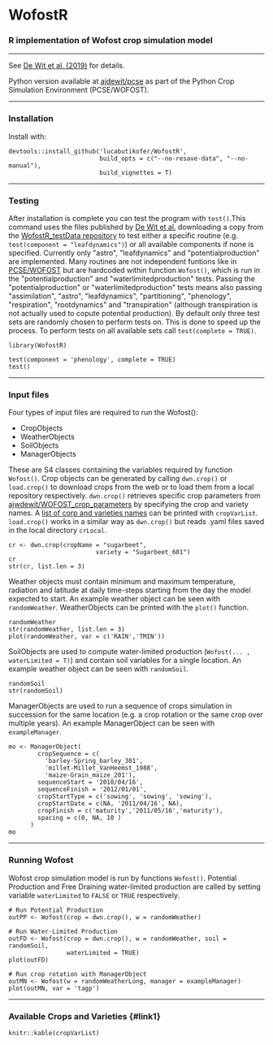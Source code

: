 # WofostR
### R implementation of Wofost crop simulation model

***
See [De Wit et al. (2019)][1] for details.

Python version available at [ajdewit/pcse][2] as part of the Python Crop Simulation Environment (PCSE/WOFOST).

***
### Installation
Install with:

```{r, eval = FALSE}
devtools::install_github('lucabutikofer/WofostR',
                         build_opts = c("--no-resave-data", "--no-manual"),
                         build_vignettes = T)
```

***
### Testing

After installation is complete you can test the program with `test()`.This command uses the files published by [De Wit et al.][1] downloading a copy from the [WofostR_testData repository][3] to test either a specific routine (e.g. `test(component = "leafdynamics")`) or all available components if none is specified. Currently only "astro", "leafdynamics" and "potentialproduction" are implemented. Many routines are not independent funtions like in [PCSE/WOFOST][2] but are hardcoded within function `Wofost()`, which is run in the "potentialproduction" and "waterlimitedproduction" tests. Passing the "potentialproduction" or "waterlimitedproduction" tests means also passing "assimilation", "astro", "leafdynamics", "partitioning", "phenology", "respiration", "rootdynamics" and "transpiration" (although transpiration is not actually used to copute potential production).
By default only three test sets are randomly chosen to perform tests on. This is done to speed up the process. To perform tests on all available sets call `test(complete = TRUE)`.


```{r, echo = FALSE}
library(WofostR)
```

```{r, eval = FALSE}
test(component = 'phenology', complete = TRUE)
test()
```

***
### Input files

Four types of input files are required to run the Wofost():

- CropObjects
- WeatherObjects
- SoilObjects
- ManagerObjects

These are S4 classes containing the variables required by function `Wofost()`. Crop objects can be generated by calling `dwn.crop()` or `load.crop()` to download crops from the web or to load them from a local repository respectively. `dwn.crop()` retrieves specific crop parameters from [ajwdewit/WOFOST_crop_parameters][4] by specifying the crop and variety names. A [list of corp and varieties names](#link1) can be printed with `cropVarList`.
`load.crop()` works in a similar way as `dwn.crop()` but reads .yaml files saved in the local directory `crLocal`.


```{r}
cr <- dwn.crop(cropName = "sugarbeet",
                        variety = "Sugarbeet_601")
cr
str(cr, list.len = 3)
```

Weather objects must contain minimum and maximum temperature, radiation and latitude at daily time-steps starting from the day the model expected to start. An example weather object can be seen with `randomWeather`. WeatherObjects can be printed with the `plot()` function.

```{r, fig.height = 4, fig.width = 7}
randomWeather
str(randomWeather, list.len = 3)
plot(randomWeather, var = c('RAIN','TMIN'))
```

SoilObjects are used to compute water-limited production (`Wofost(... , waterLimited = T)`) and contain soil variables for a single location. An example weather object can be seen with `randomSoil`.

```{r}
randomSoil
str(randomSoil)
```

ManagerObjects are used to run a sequence of crops simulation in succession for the same location (e.g. a crop rotation or the same crop over multiple years). An example ManagerObject can be seen with `exampleManager`.

```{r}
mo <- ManagerObject(
        cropSequence = c(
          'barley-Spring_barley_301',
          'millet-Millet_VanHeemst_1988',
          'maize-Grain_maize_201'),
        sequenceStart = '2010/04/16',
        sequenceFinish = '2012/01/01',
        cropStartType = c('sowing', 'sowing', 'sowing'),
        cropStartDate = c(NA, '2011/04/16', NA),
        cropFinish = c('maturity','2011/05/16','maturity'),
        spacing = c(0, NA, 10 )
      )
mo
```

***
### Running Wofost

Wofost crop simulation model is run by functions `Wofost()`. Potential Production and Free Draining water-limited production are called by setting variable `waterLimited` to `FALSE` or `TRUE` respectively.

```{r, fig.show = 'hold', fig.height = 6, fig.width = 7}
# Run Potential Production
outPP <- Wofost(crop = dwn.crop(), w = randomWeather)

# Run Water-Limited Production
outFD <- Wofost(crop = dwn.crop(), w = randomWeather, soil = randomSoil,
                waterLimited = TRUE)
plot(outFD)
```

```{r, fig.show = 'hold', fig.height = 4, fig.width = 7}
# Run crop rotation with ManagerObject
outMN <- Wofost(w = randomWeatherLong, manager = exampleManager)
plot(outMN, var = 'tagp')
```


***
### Available Crops and Varieties {#link1}

```{r, echo=FALSE}
knitr::kable(cropVarList)
```


[1]: https://doi.org/10.1016/j.agsy.2018.06.018
[2]: https://github.com/ajwdewit/pcse.git
[3]: https://github.com/lucabutikofer/WofostR_testData.git
[4]: https://github.com/ajwdewit/WOFOST_crop_parameters.git
